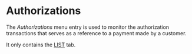 # Authorizations

The *Authorizations* menu entry is used to monitor the authorization transactions that serves as a reference to a payment made by a customer.

It only contains the [LIST](./01a_ListAuthorizations.md) tab.